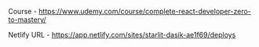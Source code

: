 Course - https://www.udemy.com/course/complete-react-developer-zero-to-mastery/

Netlify URL - https://app.netlify.com/sites/starlit-dasik-ae1f69/deploys
